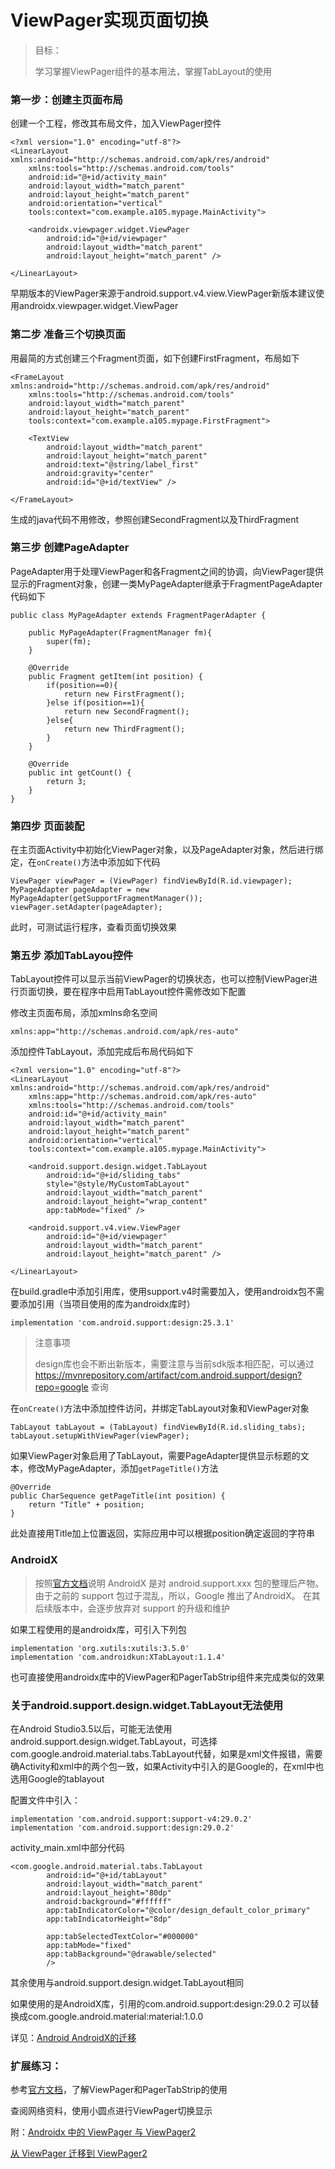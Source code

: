 # ViewPager实现页面切换

> 目标：
>
> 学习掌握ViewPager组件的基本用法，掌握TabLayout的使用

### 第一步：创建主页面布局
创建一个工程，修改其布局文件，加入ViewPager控件
```
<?xml version="1.0" encoding="utf-8"?>
<LinearLayout xmlns:android="http://schemas.android.com/apk/res/android"
    xmlns:tools="http://schemas.android.com/tools"
    android:id="@+id/activity_main"
    android:layout_width="match_parent"
    android:layout_height="match_parent"
    android:orientation="vertical"
    tools:context="com.example.a105.mypage.MainActivity">

    <androidx.viewpager.widget.ViewPager
        android:id="@+id/viewpager"
        android:layout_width="match_parent"
        android:layout_height="match_parent" />

</LinearLayout>
```
早期版本的ViewPager来源于android.support.v4.view.ViewPager新版本建议使用androidx.viewpager.widget.ViewPager

### 第二步 准备三个切换页面
用最简的方式创建三个Fragment页面，如下创建FirstFragment，布局如下
```
<FrameLayout xmlns:android="http://schemas.android.com/apk/res/android"
    xmlns:tools="http://schemas.android.com/tools"
    android:layout_width="match_parent"
    android:layout_height="match_parent"
    tools:context="com.example.a105.mypage.FirstFragment">

    <TextView
        android:layout_width="match_parent"
        android:layout_height="match_parent"
        android:text="@string/label_first"
        android:gravity="center"
        android:id="@+id/textView" />

</FrameLayout>
```
生成的java代码不用修改，参照创建SecondFragment以及ThirdFragment

### 第三步 创建PageAdapter
PageAdapter用于处理ViewPager和各Fragment之间的协调，向ViewPager提供显示的Fragment对象，创建一类MyPageAdapter继承于FragmentPageAdapter代码如下
```
public class MyPageAdapter extends FragmentPagerAdapter {

    public MyPageAdapter(FragmentManager fm){
        super(fm);
    }
    
    @Override
    public Fragment getItem(int position) {
        if(position==0){
            return new FirstFragment();
        }else if(position==1){
            return new SecondFragment();
        }else{
            return new ThirdFragment();
        }
    }
    
    @Override
    public int getCount() {
        return 3;
    }
}
```

### 第四步 页面装配
在主页面Activity中初始化ViewPager对象，以及PageAdapter对象，然后进行绑定，在`onCreate()`方法中添加如下代码
```
ViewPager viewPager = (ViewPager) findViewById(R.id.viewpager);
MyPageAdapter pageAdapter = new MyPageAdapter(getSupportFragmentManager());
viewPager.setAdapter(pageAdapter);
```
此时，可测试运行程序，查看页面切换效果

### 第五步 添加TabLayou控件
TabLayout控件可以显示当前ViewPager的切换状态，也可以控制ViewPager进行页面切换，要在程序中启用TabLayout控件需修改如下配置

修改主页面布局，添加xmlns命名空间
```
xmlns:app="http://schemas.android.com/apk/res-auto"
```
添加控件TabLayout，添加完成后布局代码如下
```
<?xml version="1.0" encoding="utf-8"?>
<LinearLayout xmlns:android="http://schemas.android.com/apk/res/android"
    xmlns:app="http://schemas.android.com/apk/res-auto"
    xmlns:tools="http://schemas.android.com/tools"
    android:id="@+id/activity_main"
    android:layout_width="match_parent"
    android:layout_height="match_parent"
    android:orientation="vertical"
    tools:context="com.example.a105.mypage.MainActivity">

    <android.support.design.widget.TabLayout
        android:id="@+id/sliding_tabs"
        style="@style/MyCustomTabLayout"
        android:layout_width="match_parent"
        android:layout_height="wrap_content"
        app:tabMode="fixed" />

    <android.support.v4.view.ViewPager
        android:id="@+id/viewpager"
        android:layout_width="match_parent"
        android:layout_height="match_parent" />

</LinearLayout>
```
在build.gradle中添加引用库，使用support.v4时需要加入，使用androidx包不需要添加引用（当项目使用的库为androidx库时）
```
implementation 'com.android.support:design:25.3.1'
```
> 注意事项
>
> design库也会不断出新版本，需要注意与当前sdk版本相匹配，可以通过 https://mvnrepository.com/artifact/com.android.support/design?repo=google 查询

在`onCreate()`方法中添加控件访问，并绑定TabLayout对象和ViewPager对象
```
TabLayout tabLayout = (TabLayout) findViewById(R.id.sliding_tabs);
tabLayout.setupWithViewPager(viewPager);
```
如果ViewPager对象启用了TabLayout，需要PageAdapter提供显示标题的文本，修改MyPageAdapter，添加`getPageTitle()`方法
```
@Override
public CharSequence getPageTitle(int position) {
    return "Title" + position;
}
```
此处直接用Title加上位置返回，实际应用中可以根据position确定返回的字符串

### AndroidX

> 按照[官方文档](https://developer.android.google.cn/jetpack/androidx?hl=en)说明 AndroidX 是对 android.support.xxx 包的整理后产物。由于之前的 support 包过于混乱，所以，Google 推出了AndroidX。
> 在其后续版本中，会逐步放弃对 support 的升级和维护

如果工程使用的是androidx库，可引入下列包
```
implementation 'org.xutils:xutils:3.5.0'
implementation 'com.androidkun:XTabLayout:1.1.4'
```

也可直接使用androidx库中的ViewPager和PagerTabStrip组件来完成类似的效果


### 关于android.support.design.widget.TabLayout无法使用

在Android Studio3.5以后，可能无法使用android.support.design.widget.TabLayout，可选择com.google.android.material.tabs.TabLayout代替，如果是xml文件报错，需要确Activity和xml中的两个包一致，如果Activity中引入的是Google的，在xml中也选用Google的tablayout

配置文件中引入：
```
implementation 'com.android.support:support-v4:29.0.2'
implementation 'com.android.support:design:29.0.2'
```
activity_main.xml中部分代码
```
<com.google.android.material.tabs.TabLayout
        android:id="@+id/tabLayout"
        android:layout_width="match_parent"
        android:layout_height="80dp"
        android:background="#ffffff"
        app:tabIndicatorColor="@color/design_default_color_primary"
        app:tabIndicatorHeight="8dp"

        app:tabSelectedTextColor="#000000"
        app:tabMode="fixed"
        app:tabBackground="@drawable/selected"
        />
```
其余使用与android.support.design.widget.TabLayout相同

如果使用的是AndroidX库，引用的com.android.support:design:29.0.2 可以替换成com.google.android.material:material:1.0.0

详见：[Android AndroidX的迁移](https://www.jianshu.com/p/7dc111353328)


### 扩展练习：

参考[官方文档](https://developer.android.google.cn/reference/kotlin/androidx/viewpager/widget/ViewPager.html?hl=en)，了解ViewPager和PagerTabStrip的使用

查阅网络资料，使用小圆点进行ViewPager切换显示


附：[Androidx 中的 ViewPager 与 ViewPager2](https://www.jianshu.com/p/924046eae137)

[从 ViewPager 迁移到 ViewPager2](https://developer.android.google.cn/training/animation/vp2-migration?hl=zh_cn)

